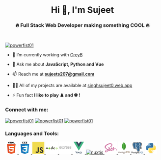 <h1 align="center">Hi 👋, I'm Sujeet</h1>

<h3 align="center">🔥 Full Stack Web Developer making something COOL 🔥</h3><br>

<p align="left"> <a href="https://twitter.com/powerfist01" target="blank"><img src="https://img.shields.io/twitter/follow/powerfist01?logo=twitter&style=for-the-badge" alt="powerfist01" /></a> </p>

- 🔭 I’m currently working with [GreyB](https://www.greyb.com/)

- 💬 Ask me about **JavaScript, Python and Vue**

- 📫 Reach me at **sujeets207@gmail.com**

- 👨‍💻 All of my projects are available at [singhsujeet0.web.app](https://singhsujeet0.web.app)

- ⚡ Fun fact  **I like to play :chess_pawn: and :soccer: !** 

<!-- I have a bug to document technical stuffs that I do, which can be found at my [blog](https://powerfist01.github.io/blog). -->

<h3 align="left">Connect with me:</h3>
<p align="left">
<a href="https://twitter.com/powerfist01" target="blank"><img align="center" src="https://cdn.jsdelivr.net/npm/simple-icons@3.0.1/icons/twitter.svg" alt="powerfist01" height="30" width="40" /></a>
<a href="https://linkedin.com/in/powerfist01" target="blank"><img align="center" src="https://cdn.jsdelivr.net/npm/simple-icons@3.0.1/icons/linkedin.svg" alt="powerfist01" height="30" width="40" /></a>
<a href="https://instagram.com/_s_singh_._" target="blank"><img align="center" src="https://cdn.jsdelivr.net/npm/simple-icons@3.0.1/icons/instagram.svg" alt="powerfist01" height="30" width="40" /></a>
</p>

<h3 align="left">Languages and Tools:</h3>
<p align="left">
    <a href="https://www.w3.org/html/" target="_blank"> <img src="https://raw.githubusercontent.com/devicons/devicon/master/icons/html5/html5-original-wordmark.svg" alt="html5" width="40" height="40"/> </a>
    <a href="https://www.w3schools.com/css/" target="_blank"> <img src="https://raw.githubusercontent.com/devicons/devicon/master/icons/css3/css3-original-wordmark.svg" alt="css3" width="40" height="40"/> </a>
    <a href="https://developer.mozilla.org/en-US/docs/Web/JavaScript" target="_blank"> <img src="https://raw.githubusercontent.com/devicons/devicon/master/icons/javascript/javascript-original.svg" alt="javascript" width="40" height="40"/> </a>
      <a href="https://nodejs.org" target="_blank"> <img src="https://raw.githubusercontent.com/devicons/devicon/master/icons/nodejs/nodejs-original-wordmark.svg" alt="nodejs" width="40" height="40"/> </a>
    <a href="https://expressjs.com" target="_blank"> <img src="https://raw.githubusercontent.com/devicons/devicon/master/icons/express/express-original-wordmark.svg" alt="express" width="40" height="40"/> </a>
      <a href="https://vuejs.org/" target="_blank"> <img src="https://raw.githubusercontent.com/devicons/devicon/master/icons/vuejs/vuejs-original-wordmark.svg" alt="vuejs" width="40" height="40"/> </a>
    <a href="https://nuxtjs.org/" target="_blank"> <img src="https://www.vectorlogo.zone/logos/nuxtjs/nuxtjs-icon.svg" alt="nuxtjs" width="40" height="40"/> </a> 
      <a href="https://sass-lang.com" target="_blank"> <img src="https://raw.githubusercontent.com/devicons/devicon/master/icons/sass/sass-original.svg" alt="sass" width="40" height="40"/> </a>
    <a href="https://www.mongodb.com/" target="_blank"> <img src="https://raw.githubusercontent.com/devicons/devicon/master/icons/mongodb/mongodb-original-wordmark.svg" alt="mongodb" width="40" height="40"/> </a>
    <a href="https://www.postgresql.org" target="_blank"> <img src="https://raw.githubusercontent.com/devicons/devicon/master/icons/postgresql/postgresql-original-wordmark.svg" alt="postgresql" width="40" height="40"/> </a>
    <a href="https://www.python.org" target="_blank"> <img src="https://raw.githubusercontent.com/devicons/devicon/master/icons/python/python-original.svg" alt="python" width="40" height="40"/> </a>
    </p>

